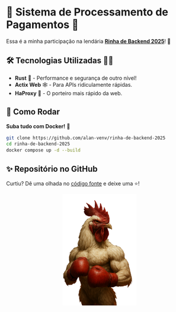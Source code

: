 # 🦀 Sistema de Processamento de Pagamentos 💸

Essa é a minha participação na lendária [**Rinha de Backend 2025**](https://github.com/zanfranceschi/rinha-de-backend-2025)! 🥊

## 🛠️ Tecnologias Utilizadas 👨‍💻

* **Rust** 🦀 - Performance e segurança de outro nível!
* **Actix Web** 🕸️ - Para APIs ridiculamente rápidas.
* **HaProxy** 🚦 - O porteiro mais rápido da web.

## 🚀 Como Rodar

**Suba tudo com Docker!** 🐳
```bash
git clone https://github.com/alan-venv/rinha-de-backend-2025
cd rinha-de-backend-2025
docker compose up -d --build
```

## ✨ Repositório no GitHub

Curtiu? Dê uma olhada no [código fonte](https://github.com/alan-venv/rinha-de-backend-2025) e deixe uma ⭐!

<p align="center">
  <img src="./Galo.png" alt="Galo Foda" width="200">
</p>
